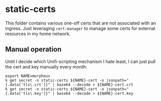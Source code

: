 # static-certs

This folder contains various one-off certs that are not associated with
an ingress. Just leveraging `cert-manager` to manage some certs for
external resources in my home network.

## Manual operation

Until I decide which Unifi-scripting mechanism I hate least, I can just
pull the cert and key manually every month:

```
export NAME=morpheus
k get secret -n static-certs ${NAME}-cert -o jsonpath="{.data['tls\.crt']}" | base64 --decode > ${NAME}-cert.crt
k get secret -n static-certs ${NAME}-cert -o jsonpath="{.data['tls\.key']}" | base64 --decode > ${NAME}-cert.key
```

